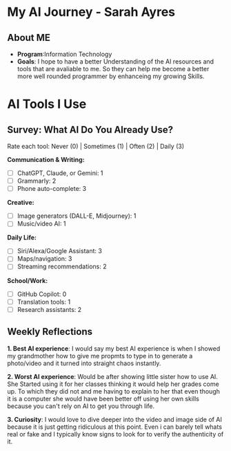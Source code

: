 # My AI Journey - Sarah Ayres
## About ME
- **Program**:Information Technology
- **Goals**: I hope to have a better Understanding of the AI resources and tools that are avaliable to me. So they can help me become a better more well rounded programmer by enhanceing my growing Skills.
# AI Tools I Use

## Survey: What AI Do You Already Use?
Rate each tool: Never (0) | Sometimes (1) | Often (2) | Daily (3)

**Communication & Writing:**
* [ ] ChatGPT, Claude, or Gemini: 1
* [ ] Grammarly: 2
* [ ] Phone auto-complete: 3

**Creative:**
* [ ] Image generators (DALL-E, Midjourney): 1
* [ ] Music/video AI: 1

**Daily Life:**
* [ ] Siri/Alexa/Google Assistant: 3
* [ ] Maps/navigation: 3
* [ ] Streaming recommendations: 2

**School/Work:**
* [ ] GitHub Copilot: 0
* [ ] Translation tools: 1
* [ ] Research assistants: 2

## Weekly Reflections
**1. Best AI experience**: I would say my best AI experience is when I showed my grandmother how to give me  propmts to type in to generate a photo/video and it turned into straight chaos instantly.

**2. Worst AI experience**: Would be after showing little sister how to use AI. She Started using it for her classes thinking it would help her grades come up. To which they did not and me having to explain to her that even though it is a computer she would have been better off using her own skills because you can't rely on AI to get you through life.

**3. Curiosity**: I would love to dive deeper into the video and image side of AI because it is just getting ridiculous at this point. Even i can barely tell whats real or fake and I typically know signs to look for to verify the authenticity of it.
